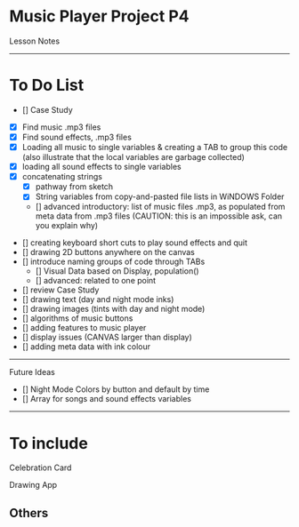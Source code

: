# Music Player Project P4
Lesson Notes

---

# To Do List

- [] Case Study
- [x] Find music .mp3 files
- [x] Find sound effects, .mp3 files
- [x] Loading all music to single variables & creating a TAB to group this code (also illustrate that the local variables are garbage collected)
- [x] loading all sound effects to single variables
- [x] concatenating strings
  - [x] pathway from sketch
  - [x] String variables from copy-and-pasted file lists in WiNDOWS Folder
  - [] advanced introductory: list of music files .mp3, as populated from meta data from .mp3 files (CAUTION: this is an impossible ask, can you explain why)
- [] creating keyboard short cuts to play sound effects and quit
- [] drawing 2D buttons anywhere on the canvas
- [] introduce naming groups of code through TABs
  - [] Visual Data based on Display, population()
  - [] advanced: related to one point
- [] review Case Study
- [] drawing text (day and night mode inks)
- [] drawing images (tints with day and night mode)
- [] algorithms of music buttons
- [] adding features to music player
- [] display issues (CANVAS larger than display)
- [] adding meta data with ink colour

---

Future Ideas

- [] Night Mode Colors by button and default by time
- [] Array for songs and sound effects variables

---

# To include

Celebration Card

Drawing App

Others
---
